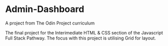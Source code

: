 # Admin-Dashboard
A project from The Odin Project curriculum 

The final project for the Interimediate HTML & CSS section of the Javascript Full Stack Pathway. The focus with this project is utilising Grid for layout.
